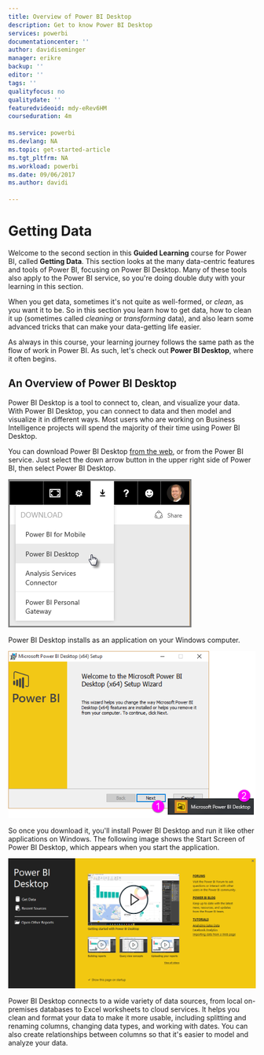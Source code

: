 ```yaml
---
title: Overview of Power BI Desktop
description: Get to know Power BI Desktop
services: powerbi
documentationcenter: ''
author: davidiseminger
manager: erikre
backup: ''
editor: ''
tags: ''
qualityfocus: no
qualitydate: ''
featuredvideoid: mdy-eRev6HM
courseduration: 4m

ms.service: powerbi
ms.devlang: NA
ms.topic: get-started-article
ms.tgt_pltfrm: NA
ms.workload: powerbi
ms.date: 09/06/2017
ms.author: davidi

---
```

# Getting Data
Welcome to the second section in this **Guided Learning** course for Power BI, called **Getting Data**. This section looks at the many data-centric features and tools of Power BI, focusing on Power BI Desktop. Many of these tools also apply to the Power BI service, so you're doing double duty with your learning in this section.

When you get data, sometimes it's not quite as well-formed, or *clean*, as you want it to be. So in this section you learn how to get data, how to clean it up (sometimes called *cleaning* or *transforming* data), and also learn some advanced tricks that can make your data-getting life easier.

As always in this course, your learning journey follows the same path as the flow of work in Power BI. As such, let's check out **Power BI Desktop**, where it often begins.

## An Overview of Power BI Desktop
Power BI Desktop is a tool to connect to, clean, and visualize your data. With Power BI Desktop, you can connect to data and then model and visualize it in different ways. Most users who are working on Business Intelligence projects will spend the majority of their time using Power BI Desktop.

You can download Power BI Desktop [from the web](http://go.microsoft.com/fwlink/?LinkID=521662), or from the Power BI service. Just select the down arrow button in the upper right side of Power BI, then select Power BI Desktop.

![](media/powerbi-learning-1-1-overview-of-power-bi-desktop/1-1_1.png)

Power BI Desktop installs as an application on your Windows computer.

![](media/powerbi-learning-1-1-overview-of-power-bi-desktop/1-1_2.png)

So once you download it, you'll install Power BI Desktop and run it like other applications on Windows. The following image shows the Start Screen of Power BI Desktop, which appears when you start the application.

![](media/powerbi-learning-1-1-overview-of-power-bi-desktop/1-1_3.png)

Power BI Desktop connects to a wide variety of data sources, from local on-premises databases to Excel worksheets to cloud services. It helps you clean and format your data to make it more usable, including splitting and renaming columns, changing data types, and working with dates. You can also create relationships between columns so that it's easier to model and analyze your data.

